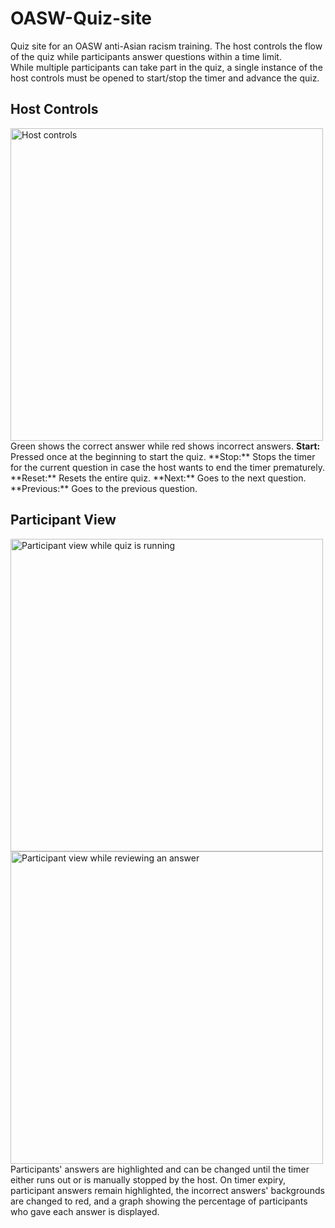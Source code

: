 # OASW-Quiz-site
 Quiz site for an OASW anti-Asian racism training. The host controls the flow of the quiz while participants answer questions within a time limit.  
 While multiple participants can take part in the quiz, a single instance of the host controls must be opened to start/stop the timer and advance the quiz.
 
## Host Controls
<img src="https://user-images.githubusercontent.com/93284023/191536986-60c01df7-3f4b-4a0b-ad49-0d3f5586644c.jpg" width=500 alt="Host controls">
Green shows the correct answer while red shows incorrect answers.  
 <b>Start:</b> Pressed once at the beginning to start the quiz.  
 **Stop:** Stops the timer for the current question in case the host wants to end the timer prematurely.  
 **Reset:** Resets the entire quiz.  
 **Next:** Goes to the next question.  
 **Previous:** Goes to the previous question.  
 
 
 ## Participant View
 
<img src ="https://user-images.githubusercontent.com/93284023/191537110-bddf98b0-9e21-469e-83c4-babbed1eee39.jpg" width=500 alt="Participant view while quiz is running"><img src="https://user-images.githubusercontent.com/93284023/191537119-aa8036b3-90c4-403a-a2dc-40f1f2143f9b.jpg" width=500 alt="Participant view while reviewing an answer">
Participants' answers are highlighted and can be changed until the timer either runs out or is manually stopped by the host. On timer expiry, participant answers remain highlighted, the incorrect answers' backgrounds are changed to red, and a graph showing the percentage of participants who gave each answer is displayed.
